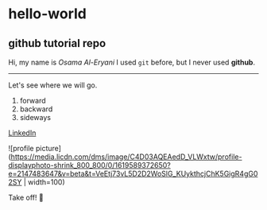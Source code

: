 # hello-world

## github tutorial repo

Hi, my name is *Osama Al-Eryani*
I used `git` before, but I never used **github**.

---

Let's see where we will go.
1. forward
2. backward
3. sideways

[LinkedIn](https://www.linkedin.com/in/oeryani)

![profile picture](https://media.licdn.com/dms/image/C4D03AQEAedD_VLWxtw/profile-displayphoto-shrink_800_800/0/1619589372650?e=2147483647&v=beta&t=VeEtj73vL5D2D2WoSlG_KUykthcjChK5GigR4gG02SY | width=100)

Take off! 🚀
